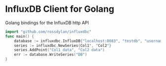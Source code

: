 InfluxDB Client for Golang
==========================

Golang bindings for the InfluxDB http API

``` go
import "github.com/rossdylan/influxdbc"
func main() {
    database := influxdbc.InfluxDB{"localhost:8083", "testdb", "username", "password"}
    series := influxdbc.NewSeries{Col1", "Col2"}
    series.AddPoint("Col1 data", "Col2 data")
    err := database.WriteSeries("DB")
}
```
